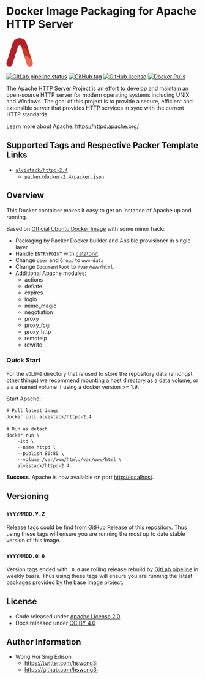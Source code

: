 # Docker Image Packaging for Apache HTTP Server

<a href="https://alvistack.com" title="AlviStack" target="_blank"><img src="/alvistack.svg" height="75" alt="AlviStack"></a>

[![GitLab pipeline
status](https://img.shields.io/gitlab/pipeline/alvistack/docker-httpd/master)](https://gitlab.com/alvistack/docker-httpd/-/pipelines)
[![GitHub
tag](https://img.shields.io/github/tag/alvistack/docker-httpd.svg)](https://github.com/alvistack/docker-httpd/tags)
[![GitHub
license](https://img.shields.io/github/license/alvistack/docker-httpd.svg)](https://github.com/alvistack/docker-httpd/blob/master/LICENSE)
[![Docker
Pulls](https://img.shields.io/docker/pulls/alvistack/httpd-2.4.svg)](https://hub.docker.com/r/alvistack/httpd-2.4/)

The Apache HTTP Server Project is an effort to develop and maintain an
open-source HTTP server for modern operating systems including UNIX and
Windows. The goal of this project is to provide a secure, efficient and
extensible server that provides HTTP services in sync with the current
HTTP standards.

Learn more about Apache: <https://httpd.apache.org/>

## Supported Tags and Respective Packer Template Links

-   [`alvistack/httpd-2.4`](https://hub.docker.com/r/alvistack/httpd-2.4)
    -   [`packer/docker-2.4/packer.json`](https://github.com/alvistack/docker-httpd/blob/master/packer/docker-2.4/packer.json)

## Overview

This Docker container makes it easy to get an instance of Apache up and
running.

Based on [Official Ubuntu Docker
Image](https://hub.docker.com/_/ubuntu/) with some minor hack:

-   Packaging by Packer Docker builder and Ansible provisioner in single
    layer
-   Handle `ENTRYPOINT` with
    [catatonit](https://github.com/openSUSE/catatonit)
-   Change `User` and `Group` to `www-data`
-   Change `DocumentRoot` to `/var/www/html`
-   Additional Apache modules:
    -   actions
    -   deflate
    -   expires
    -   logio
    -   mime_magic
    -   negotiation
    -   proxy
    -   proxy_fcgi
    -   proxy_http
    -   remoteip
    -   rewrite

### Quick Start

For the `VOLUME` directory that is used to store the repository data
(amongst other things) we recommend mounting a host directory as a [data
volume](https://docs.docker.com/engine/tutorials/dockervolumes/#/data-volumes),
or via a named volume if using a docker version \>= 1.9.

Start Apache:

    # Pull latest image
    docker pull alvistack/httpd-2.4

    # Run as detach
    docker run \
        -itd \
        --name httpd \
        --publish 80:80 \
        --volume /var/www/html:/var/www/html \
        alvistack/httpd-2.4

**Success**. Apache is now available on port <http://localhost>.

## Versioning

### `YYYYMMDD.Y.Z`

Release tags could be find from [GitHub
Release](https://github.com/alvistack/docker-httpd/tags) of this
repository. Thus using these tags will ensure you are running the most
up to date stable version of this image.

### `YYYYMMDD.0.0`

Version tags ended with `.0.0` are rolling release rebuild by [GitLab
pipeline](https://gitlab.com/alvistack/docker-httpd/-/pipelines) in
weekly basis. Thus using these tags will ensure you are running the
latest packages provided by the base image project.

## License

-   Code released under [Apache License 2.0](LICENSE)
-   Docs released under [CC BY
    4.0](http://creativecommons.org/licenses/by/4.0/)

## Author Information

-   Wong Hoi Sing Edison
    -   <https://twitter.com/hswong3i>
    -   <https://github.com/hswong3i>
